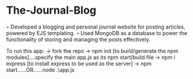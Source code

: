 # The-Journal-Blog
◦	Developed a blogging and personal journal website for posting articles, powered by EJS templating.
◦	Used MongoDB as a database to power the functionality of storing and managing the posts effectively.

To run this app:
-> fork the repo
-> npm init   [to build/generate the npm modules]....specify the main app.js as its npm start/build file
-> npm i express  [to install express to be used as the server]
-> npm start......OR......node .\app.js
